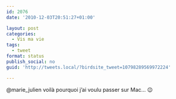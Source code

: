 ```yaml
---
id: 2076
date: '2010-12-03T20:51:27+01:00'

layout: post
categories:
  - Vis ma vie
tags:
  - tweet
format: status
publish_social: no
guid: 'http://tweets.local/?birdsite_tweet=10798289569972224'

---
```


@marie\_julien voilà pourquoi j’ai voulu passer sur Mac… 😉